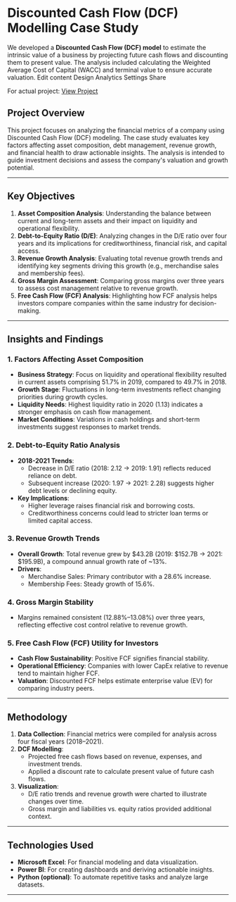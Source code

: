 # Discounted Cash Flow (DCF) Modelling Case Study
We developed a **Discounted Cash Flow (DCF) model** to estimate the intrinsic value of a business by projecting future cash flows and discounting them to present value. The analysis included calculating the Weighted Average Cost of Capital (WACC) and terminal value to ensure accurate valuation.  Edit content Design Analytics Settings Share

For actual project: [View Project](https://drive.google.com/drive/folders/195CyZCWa9lv1JHk1oXy0gGgytpUccVEe?usp=sharing)


## Project Overview
This project focuses on analyzing the financial metrics of a company using Discounted Cash Flow (DCF) modeling. The case study evaluates key factors affecting asset composition, debt management, revenue growth, and financial health to draw actionable insights. The analysis is intended to guide investment decisions and assess the company's valuation and growth potential.

---

## Key Objectives
1. **Asset Composition Analysis**: Understanding the balance between current and long-term assets and their impact on liquidity and operational flexibility.
2. **Debt-to-Equity Ratio (D/E)**: Analyzing changes in the D/E ratio over four years and its implications for creditworthiness, financial risk, and capital access.
3. **Revenue Growth Analysis**: Evaluating total revenue growth trends and identifying key segments driving this growth (e.g., merchandise sales and membership fees).
4. **Gross Margin Assessment**: Comparing gross margins over three years to assess cost management relative to revenue growth.
5. **Free Cash Flow (FCF) Analysis**: Highlighting how FCF analysis helps investors compare companies within the same industry for decision-making.

---

## Insights and Findings

### 1. Factors Affecting Asset Composition
- **Business Strategy**: Focus on liquidity and operational flexibility resulted in current assets comprising 51.7% in 2019, compared to 49.7% in 2018.
- **Growth Stage**: Fluctuations in long-term investments reflect changing priorities during growth cycles.
- **Liquidity Needs**: Highest liquidity ratio in 2020 (1.13) indicates a stronger emphasis on cash flow management.
- **Market Conditions**: Variations in cash holdings and short-term investments suggest responses to market trends.

### 2. Debt-to-Equity Ratio Analysis
- **2018-2021 Trends**:
  - Decrease in D/E ratio (2018: 2.12 → 2019: 1.91) reflects reduced reliance on debt.
  - Subsequent increase (2020: 1.97 → 2021: 2.28) suggests higher debt levels or declining equity.
- **Key Implications**:
  - Higher leverage raises financial risk and borrowing costs.
  - Creditworthiness concerns could lead to stricter loan terms or limited capital access.

### 3. Revenue Growth Trends
- **Overall Growth**: Total revenue grew by $43.2B (2019: $152.7B → 2021: $195.9B), a compound annual growth rate of ~13%.
- **Drivers**:
  - Merchandise Sales: Primary contributor with a 28.6% increase.
  - Membership Fees: Steady growth of 15.6%.

### 4. Gross Margin Stability
- Margins remained consistent (12.88%–13.08%) over three years, reflecting effective cost control relative to revenue growth.

### 5. Free Cash Flow (FCF) Utility for Investors
- **Cash Flow Sustainability**: Positive FCF signifies financial stability.
- **Operational Efficiency**: Companies with lower CapEx relative to revenue tend to maintain higher FCF.
- **Valuation**: Discounted FCF helps estimate enterprise value (EV) for comparing industry peers.

---

## Methodology
1. **Data Collection**: Financial metrics were compiled for analysis across four fiscal years (2018–2021).
2. **DCF Modelling**:
   - Projected free cash flows based on revenue, expenses, and investment trends.
   - Applied a discount rate to calculate present value of future cash flows.
3. **Visualization**:
   - D/E ratio trends and revenue growth were charted to illustrate changes over time.
   - Gross margin and liabilities vs. equity ratios provided additional context.

---

## Technologies Used
- **Microsoft Excel**: For financial modeling and data visualization.
- **Power BI**: For creating dashboards and deriving actionable insights.
- **Python (optional)**: To automate repetitive tasks and analyze large datasets.

---
